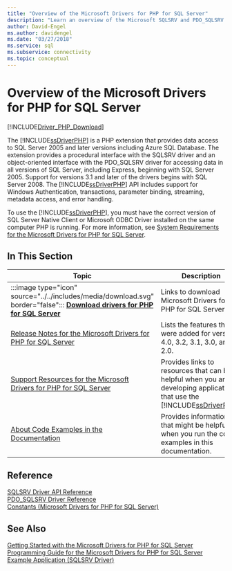```yaml
---
title: "Overview of the Microsoft Drivers for PHP for SQL Server"
description: "Learn an overview of the Microsoft SQLSRV and PDO_SQLSRV Drivers for PHP for SQL Server and how you can use them in a PHP application for database access."
author: David-Engel
ms.author: davidengel
ms.date: "03/27/2018"
ms.service: sql
ms.subservice: connectivity
ms.topic: conceptual
---
```

# Overview of the Microsoft Drivers for PHP for SQL Server

[!INCLUDE[Driver_PHP_Download](../../includes/driver_php_download.md)]

The [!INCLUDE[ssDriverPHP](../../includes/ssdriverphp_md.md)] is a PHP extension that provides data access to SQL Server 2005 and later versions including Azure SQL Database. The extension provides a procedural interface with the SQLSRV driver and an object-oriented interface with the PDO_SQLSRV driver for accessing data in all versions of SQL Server, including Express, beginning with SQL Server 2005. Support for versions 3.1 and later of the drivers begins with SQL Server 2008. The [!INCLUDE[ssDriverPHP](../../includes/ssdriverphp_md.md)] API includes support for Windows Authentication, transactions, parameter binding, streaming, metadata access, and error handling.  
  
To use the [!INCLUDE[ssDriverPHP](../../includes/ssdriverphp_md.md)], you must have the correct version of SQL Server Native Client or Microsoft ODBC Driver installed on the same computer PHP is running.  For more information, see [System Requirements for the Microsoft Drivers for PHP for SQL Server](../../connect/php/system-requirements-for-the-php-sql-driver.md).  
  
## In This Section  
  
|Topic|Description|  
|---------|---------------|  
| :::image type="icon" source="../../includes/media/download.svg" border="false"::: **[Download drivers for PHP for SQL Server](download-drivers-php-sql-server.md)** | Links to download Microsoft Drivers for PHP for SQL Server. |
|[Release Notes for the Microsoft Drivers for PHP for SQL Server](../../connect/php/release-notes-php-sql-driver.md)|Lists the features that were added for versions 4.0, 3.2, 3.1, 3.0, and 2.0.|  
|[Support Resources for the Microsoft Drivers for PHP for SQL Server](../../connect/php/support-resources-for-the-php-sql-driver.md)|Provides links to resources that can be helpful when you are developing applications that use the [!INCLUDE[ssDriverPHP](../../includes/ssdriverphp_md.md)].|  
|[About Code Examples in the Documentation](../../connect/php/about-code-examples-in-the-documentation.md)|Provides information that might be helpful when you run the code examples in this documentation.|  

## Reference

[SQLSRV Driver API Reference](../../connect/php/sqlsrv-driver-api-reference.md)  
[PDO_SQLSRV Driver Reference](../../connect/php/pdo-sqlsrv-driver-reference.md)  
[Constants &#40;Microsoft Drivers for PHP for SQL Server&#41;](../../connect/php/constants-microsoft-drivers-for-php-for-sql-server.md)  

## See Also

[Getting Started with the Microsoft Drivers for PHP for SQL Server](../../connect/php/getting-started-with-the-php-sql-driver.md)  
[Programming Guide for the Microsoft Drivers for PHP for SQL Server](../../connect/php/programming-guide-for-php-sql-driver.md)  
[Example Application &#40;SQLSRV Driver&#41;](../../connect/php/example-application-sqlsrv-driver.md)  
